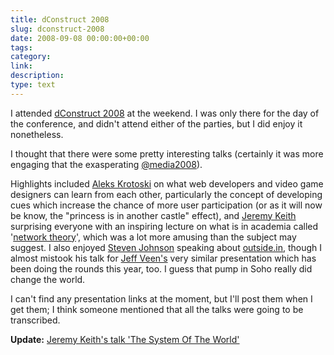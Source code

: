```yaml
---
title: dConstruct 2008
slug: dconstruct-2008
date: 2008-09-08 00:00:00+00:00
tags:
category:
link:
description:
type: text
---
```


I attended <a href="http://2008.dconstruct.org/">dConstruct 2008</a> at the weekend. I was only there for the day of the conference, and didn't attend either of the parties, but I did enjoy it nonetheless.

I thought that there were some pretty interesting talks (certainly it was more engaging that the exasperating <a href="http://www.vivabit.com/atmedia2008/london/">@media2008</a>).

Highlights included <a href="http://www.toastkid.com/">Aleks Krotoski</a> on what web developers and video game designers can learn from each other, particularly the concept of developing cues which increase the chance of more user participation (or as it will now be know, the "princess is in another castle" effect), and <a href="http://adactio.com/">Jeremy Keith</a> surprising everyone with an inspiring lecture on what is in academia called '<a href="http://en.wikipedia.org/wiki/Network_theory">network theory</a>', which was a lot more amusing than the subject may suggest. I also enjoyed <a href="http://www.stevenberlinjohnson.com/">Steven Johnson</a> speaking about <a href="http://www.outside.in">outside.in</a>, though I almost mistook his talk for <a href="http://www.veen.com/jeff/index.html">Jeff Veen's</a> very similar presentation which has been doing the rounds this year, too. I guess that pump in Soho really did change the world.

I can't find any presentation links at the moment, but I'll post them when I get them; I think someone mentioned that all the talks were going to be transcribed.

<strong>Update:</strong> <a href="http://adactio.com/articles/1508/">Jeremy Keith's talk 'The System Of The World'</a>
            
            